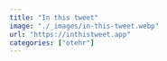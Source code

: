 ```yaml
---
title: "In this tweet"
image: "./_images/in-this-tweet.webp"
url: "https://inthistweet.app"
categories: ["otehr"]
---
```

